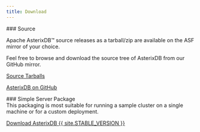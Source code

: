 ```yaml
---
title: Download
---
```


<div class="row">
<div class="col-md-6" markdown="1">
### Source
</div>
</div>
<div class="row">
<div class="col-md-6" markdown="1">

Apache AsterixDB&trade; source releases as a tarball/zip are available on the ASF mirror of your choice.

Feel free to browse and download the source tree of AsterixDB from our GitHub mirror.

</div>
<div class="col-md-6" markdown="1">

<p><a class="btn btn-md btn-info" href="https://www.apache.org/dyn/closer.cgi/asterixdb" role="button">Source Tarballs <i class="fa fa-download fa-lg"></i></a></p>
<p><a class="btn btn-md btn-info" href="https://github.com/apache/asterixdb" role="button">AsterixDB on GitHub <i class="fa fa-github fa-lg"></i></a></p>

</div>
</div>

<div class="row">

<div class="col-md-6" markdown="1">
### Simple Server Package


</div>
</div>

<div class="row">

<div class="col-md-6" markdown="1">
This packaging is most suitable for running a sample cluster on a single machine or for a custom deployment.
</div>

<div class="col-md-6" markdown="1">

<p><a class="btn btn-md btn-success" href="{{ site.STABLE_NCSERVICE_URL }}" role="button">Download AsterixDB {{ site.STABLE_VERSION }} <i class="fa fa-download fa-lg"></i> </a></p>

</div>

</div>
